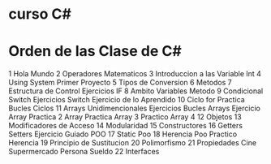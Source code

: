 # curso C#
# Orden de las Clase de C# 
1 Hola Mundo
2 Operadores Matematicos
3 Introduccion a las Variable Int
4 Using System
	Primer Proyecto
5 Tipos de Conversion
6 Metodos
7 Estructura de Control
	Ejercicios IF
8 Ambito Variables Metodo
9 Condicional Switch 
	Ejercicios Switch
	Ejercicio de lo Aprendido
10 Ciclo for
	Practica Bucles Ciclos
11 Arrays Unidimencionales
	Ejercicios Bucles Arrays
	Ejercicio Array
	Practica 2 Array
	Practica Array 3
	Practico Array 4
12 Objetos
13 Modificadores de Acceso
14 Modularidad
15 Constructores 
16 Getters Setters
    Ejercicio Guiado POO
17 Static Poo
18 Herencia Poo
	Practico Herencia
19 Principio de Sustitucion 
20 Polimorfismo
21 Propiedades
	Cine
	Supermercado
	Persona Sueldo
22 Interfaces

